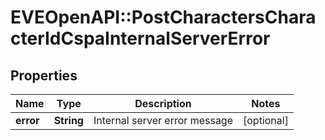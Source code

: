 # EVEOpenAPI::PostCharactersCharacterIdCspaInternalServerError

## Properties
Name | Type | Description | Notes
------------ | ------------- | ------------- | -------------
**error** | **String** | Internal server error message | [optional] 


